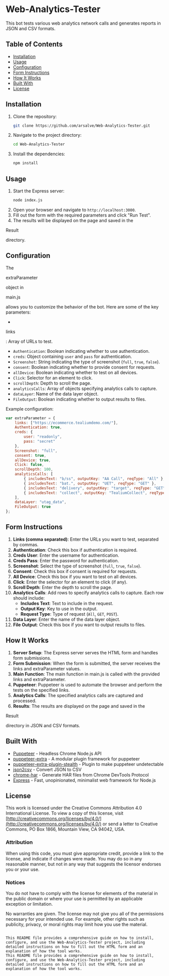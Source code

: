 
# Web-Analytics-Tester

This bot tests various web analytics network calls and generates reports in JSON and CSV formats.

## Table of Contents

- [Installation](#installation)
- [Usage](#usage)
- [Configuration](#configuration)
- [Form Instructions](#form-instructions)
- [How It Works](#how-it-works)
- [Built With](#built-with)
- [License](#license)

## Installation

1. Clone the repository:
    ```sh
    git clone https://github.com/arsalve/Web-Analytics-Tester.git
    ```
2. Navigate to the project directory:
    ```sh
    cd Web-Analytics-Tester
    ```
3. Install the dependencies:
    ```sh
    npm install
    ```

## Usage

1. Start the Express server:
    ```sh
    node index.js
    ```
2. Open your browser and navigate to `http://localhost:3000`.
3. Fill out the form with the required parameters and click "Run Test".
4. The results will be displayed on the page and saved in the 

Result

 directory.

## Configuration

The 

extraParameter

 object in 

main.js

 allows you to customize the behavior of the bot. Here are some of the key parameters:

- 

links

: Array of URLs to test.
- `Authentication`: Boolean indicating whether to use authentication.
- `creds`: Object containing `user` and `pass` for authentication.
- `Screenshot`: String indicating the type of screenshot (`full`, `true`, `false`).
- `consent`: Boolean indicating whether to provide consent for requests.
- `allDevice`: Boolean indicating whether to test on all devices.
- `Click`: Selector for an element to click.
- `scrollDepth`: Depth to scroll the page.
- `analyticsCalls`: Array of objects specifying analytics calls to capture.
- `dataLayer`: Name of the data layer object.
- `FileOutput`: Boolean indicating whether to output results to files.

Example configuration:
```javascript
var extraParameter = {
    links: ["https://ecommerce.tealiumdemo.com/"],
    Authentication: true,
    creds: {
        user: "readonly",
        pass: "secret"
    },
    Screenshot: "full",
    consent: true,
    allDevice: true,
    Click: false,
    scrollDepth: 100,
    analyticsCalls: [
        { includesText: "b/ss", outputKey: "AA Call", reqType: "All" },
        { includesText: "bat.", outputKey: "UET", reqType: "GET" },
        { includesText: "delivery", outputKey: "target", reqType: "GET" },
        { includesText: "collect", outputKey: "TealiumCollect", reqType: "POST" }
    ],
    dataLayer: "utag_data",
    FileOutput: true
};
```

## Form Instructions

1. **Links (comma separated)**: Enter the URLs you want to test, separated by commas.
2. **Authentication**: Check this box if authentication is required.
3. **Creds User**: Enter the username for authentication.
4. **Creds Pass**: Enter the password for authentication.
5. **Screenshot**: Select the type of screenshot (`full`, `true`, `false`).
6. **Consent**: Check this box if consent is required for requests.
7. **All Device**: Check this box if you want to test on all devices.
8. **Click**: Enter the selector for an element to click (if any).
9. **Scroll Depth**: Enter the depth to scroll the page.
10. **Analytics Calls**: Add rows to specify analytics calls to capture. Each row should include:
    - **Includes Text**: Text to include in the request.
    - **Output Key**: Key to use in the output.
    - **Request Type**: Type of request (`All`, `GET`, `POST`).
11. **Data Layer**: Enter the name of the data layer object.
12. **File Output**: Check this box if you want to output results to files.

## How It Works

1. **Server Setup**: The Express server serves the HTML form and handles form submissions.
2. **Form Submission**: When the form is submitted, the server receives the links and extraParameter values.
3. **Main Function**: The main function in main.js is called with the provided links and extraParameter.
4. **Puppeteer**: Puppeteer is used to automate the browser and perform the tests on the specified links.
5. **Analytics Calls**: The specified analytics calls are captured and processed.
6. **Results**: The results are displayed on the page and saved in the 

Result

 directory in JSON and CSV formats.

## Built With

- [Puppeteer](https://github.com/puppeteer/puppeteer) - Headless Chrome Node.js API
- [puppeteer-extra](https://github.com/berstend/puppeteer-extra) - A modular plugin framework for puppeteer
- [puppeteer-extra-plugin-stealth](https://github.com/berstend/puppeteer-extra/tree/master/packages/puppeteer-extra-plugin-stealth) - Plugin to make puppeteer undetectable
- [json2csv](https://github.com/zemirco/json2csv) - Convert JSON to CSV
- [chrome-har](https://github.com/sitespeedio/chrome-har) - Generate HAR files from Chrome DevTools Protocol
- [Express](https://expressjs.com/) - Fast, unopinionated, minimalist web framework for Node.js

## License

This work is licensed under the Creative Commons Attribution 4.0 International License. To view a copy of this license, visit [http://creativecommons.org/licenses/by/4.0/](http://creativecommons.org/licenses/by/4.0/) or send a letter to Creative Commons, PO Box 1866, Mountain View, CA 94042, USA.

### Attribution

When using this code, you must give appropriate credit, provide a link to the license, and indicate if changes were made. You may do so in any reasonable manner, but not in any way that suggests the licensor endorses you or your use.

### Notices

You do not have to comply with the license for elements of the material in the public domain or where your use is permitted by an applicable exception or limitation.

No warranties are given. The license may not give you all of the permissions necessary for your intended use. For example, other rights such as publicity, privacy, or moral rights may limit how you use the material.
```

This README file provides a comprehensive guide on how to install, configure, and use the Web-Analytics-Tester project, including detailed instructions on how to fill out the HTML form and an explanation of how the tool works.
This README file provides a comprehensive guide on how to install, configure, and use the Web-Analytics-Tester project, including detailed instructions on how to fill out the HTML form and an explanation of how the tool works.
